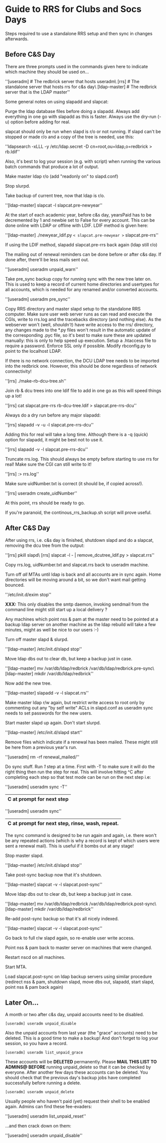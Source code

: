 # Guide to RRS for Clubs and Socs Days

Steps required to use a standalone RRS setup and then sync in changes afterwards.

## Before C&S Day

There are three prompts used in the commands given here to indicate which machine they should be used on...

''[useradm]   # The redbrick server that hosts useradm\\
[rrs]    # The standalone server that hosts rrs for c&s day\\
[ldap-master]  # The redbrick server that is the LDAP master''

Some general notes on using slapadd and slapcat:

Purge the ldap database files before doing a slapadd. Always add everything in one go with slapadd as this is faster. Always use the dry-run (-u) option before adding for real.

slapcat should only be run when slapd is r/o or not running. If slapd can't be stopped or made r/o and a copy of the tree is needed, use this:

''ldapsearch -xLLL -y /etc/ldap.secret -D cn=root,ou=ldap,o=redbrick > rb.ldif''

Also, it's best to log your session (e.g. with script) when running the various batch commands that produce a lot of output.

Make master ldap r/o (add "readonly on" to slapd.conf)

Stop slurpd.

Take backup of current tree, now that ldap is r/o.

''[ldap-master] slapcat -l slapcat.pre-newyear''

At the start of each academic year, before c&s day, yearsPaid has to be decremented by 1 and newbie set to False for every account. This can be done online with LDAP or offline with LDIF. LDIF method is given here:

''[ldap-master] ./newyear_ldif.py `< slapcat.pre-newyear >` slapcat.pre-rrs''

If using the LDIF method, slapadd slapcat.pre-rrs back again (ldap still r/o)

The mailing out of renewal reminders can be done before or after c&s day. If done after, there'll be less mails sent out.

''[useradm] useradm unpaid_warn''

Take pre_sync backup copy for running sync with the new tree later on. This is used to keep a record of current home directories and usertypes for all accounts, which is needed for any renamed and/or converted accounts.

''[useradm] useradm pre_sync''

Copy RRS directory and master slapd setup to the standalone RRS computer. Make sure user web server runs as can read and execute the CGIs, write to rrs.log and the tracebacks directory (and nothing else). As the webserver won't (well, *shouldn't*) have write access to the rrs/ directory, any changes made to the *.py files won't result in the automatic update of the corresponding .pyc file, so it's best to make sure these are updated manually: this is only to help speed up execution. Setup a .htaccess file to require a password. Enforce SSL only if possible. Modify rbconfig.py to point to the localhost LDAP.

If there is no network connection, the DCU LDAP tree needs to be imported into the redbrick one. However, this should be done regardless of network connectivity!

''[rrs] ./make-rb-dcu-tree.sh''

Join rb & dcu trees into one ldif file to add in one go as this will speed things up a lot!

''[rrs] cat slapcat.pre-rrs rb-dcu-tree.ldif > slapcat.pre-rrs-dcu''

Always do a dry run before any major slapadd:

''[rrs] slapadd -v -u -l slapcat.pre-rrs-dcu''

Adding this for real will take a long time. Although there is a -q (quick) option for slapadd, it might be best not to use it.

''[rrs] slapadd -v -l slapcat.pre-rrs-dcu''

Truncate rrs.log. This should always be empty before starting to use rrs for real! Make sure the CGI can still write to it!

''[rrs] :> rrs.log''

Make sure uidNumber.txt is correct (it should be, if copied across!).

''[rrs] useradm create_uidNumber''

At this point, rrs should be ready to go.

If you're paranoid, the continous_rrs_backup.sh script will prove useful.

## After C&S Day

After using rrs, i.e. c&s day is finished, shutdown slapd and do a slapcat, removing the dcu tree from the output:

''[rrs] pkill slapd\\
[rrs] slapcat -l - | remove_dcutree_ldif.py > slapcat.rrs''

Copy rrs.log, uidNumber.txt and slapcat.rrs back to useradm machine.

Turn off *all* MTAs until ldap is back and all accounts are in sync again. Home directories will be moving around a bit, so we don't want mail getting bounced.

''/etc/init.d/exim stop''

**XXX:** This only disables the smtp daemon, invoking sendmail from the command line might still start up a local delivery ?

Any machines which point nss & pam at the master need to be pointed at a backup ldap server on another machine as the ldap rebuild will take a few minutes, might as well be nice to our users :-)

Turn off master slapd & slurpd.

''[ldap-master] /etc/init.d/slapd stop''

Move ldap dbs out to clear db, but keep a backup just in case.

''[ldap-master] mv /var/db/ldap/redbrick /var/db/ldap/redbrick.pre-sync\\
[ldap-master] mkdir /var/db/ldap/redbrick''

Now add the new tree.

''[ldap-master] slapadd -v -l slapcat.rrs''

Make master ldap r/w again, but restrict write access to root only by commenting out any "by self write" ACLs in slapd.conf as useradm sync needs to set passwords for the new users.

Start master slapd up again. Don't start slurpd.

''[ldap-master] /etc/init.d/slapd start''

Remove files which indicate if a renewal has been mailed. These might still be here from a previous year's run.

''[useradm] rm -rf renewal_mailed/''

Do sync stuff. Run *1* step at a time. First with -T to make sure it will do the right thing then run the step for real. This will involve hitting ^C after completing each step so that test mode can be run on the next step i.e:

''[useradm] useradm sync -T''

 | C at prompt for next step
 | -------------------------

''[useradm] useradm sync''

 | C at prompt for next step, rinse, wash, repeat.
 | -----------------------------------------------

The sync command is designed to be run again and again, i.e. there won't be any repeated actions (which is why a record is kept of which users were sent a renewal mail). This is useful if it bombs out at any stage!

Stop master slapd.

''[ldap-master] /etc/init.d/slapd stop''

Take post-sync backup now that it's shutdown.

''[ldap-master] slapcat -v -l slapcat.post-sync''

Move ldap dbs out to clear db, but keep a backup just in case.

''[ldap-master] mv /var/db/ldap/redbrick /var/db/ldap/redbrick.post-sync\\
[ldap-master] mkdir /var/db/ldap/redbrick''

Re-add post-sync backup so that it's all nicely indexed.

''[ldap-master] slapcat -v -l slapcat.post-sync''

Go back to full r/w slapd again, so re-enable user write access.

Point nss & pam back to master server on machines that were changed.

Restart nscd on all machines.

Start MTA.

Load slapcat.post-sync on ldap backup servers using similar procedure (redirect nss & pam, shutdown slapd, move dbs out, slapadd, start slapd, point nss & pam back again)

## Later On...

A month or two after c&s day, unpaid accounts need to be disabled.


	[useradm] useradm unpaid_disable


Also the unpaid accounts from last year (the "grace" accounts) need to be deleted. This is a good time to make a backup! And don't forget to log your session, so you have a record.


	[useradm] useradm list_unpaid_grace

These accounts will be **DELETED** permanently. Please **MAIL THIS LIST TO ADMINS@ BEFORE** running unpaid_delete so that it can be checked by everyone. After another few days these accounts can be deleted. You should check that the previous day's backup jobs have completed successfully before running a delete.


	[useradm] useradm unpaid_delete

Usually people who haven't paid (yet) request their shell to be enabled again. Admins can find these fee-evaders:

''[useradm] useradm list_unpaid_reset''

...and then crack down on them:

''[useradm] useradm unpaid_disable''
